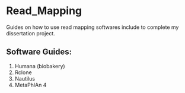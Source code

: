 # Read_Mapping
Guides on how to use read mapping softwares include to complete my dissertation project. 

## Software Guides: 

1. Humana (biobakery)
2. Rclone
3. Nautilus 
4. MetaPhlAn 4
